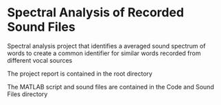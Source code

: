 # Spectral Analysis of Recorded Sound Files
Spectral analysis project that identifies a averaged sound spectrum of words to create a common identifier for similar words recorded from different vocal sources

The project report is contained in the root directory

The MATLAB script and sound files are contained in the Code and Sound Files directory
